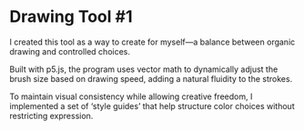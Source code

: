 # Drawing Tool #1

I created this tool as a way to create for myself—a balance between organic drawing and controlled choices.

Built with p5.js, the program uses vector math to dynamically adjust the brush size based on drawing speed, adding a natural fluidity to the strokes.

To maintain visual consistency while allowing creative freedom, I implemented a set of ‘style guides’ that help structure color choices without restricting expression.



